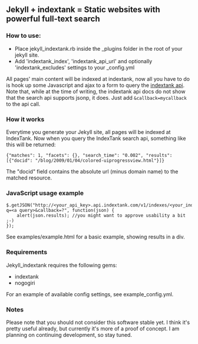 ## Jekyll + indextank = Static websites with powerful full-text search

### How to use:
* Place jekyll_indextank.rb inside the _plugins folder in the root of your jekyll site.
* Add 'indextank_index', 'indextank_api_url' and optionally 'indextank_excludes' settings to your _config.yml

All pages' main content will be indexed at indextank, now all you have to do is hook up some Javascript and ajax
to a form to query the [indextank api](http://indextank.com/documentation/api#searching).  
Note that, while at the time of writing, the indextank api docs do not show that the search api supports jsonp, it does.
Just add `&callback=mycallback` to the api call.

### How it works
Everytime you generate your Jekyll site, all pages will be indexed at IndexTank. Now when you query the IndexTank search api,
something like this will be returned:

	{"matches": 1, "facets": {}, "search_time": "0.002", "results": [{"docid": "/blog/2009/01/04/colored-uiprogressview.html"}]}

The "docid" field contains the absolute url (minus domain name) to the matched resource.

### JavaScript usage example

	$.getJSON("http://<your_api_key>.api.indextank.com/v1/indexes/<your_index>/search?q=<a query>&callback=?", function(json) {
    	alert(json.results); //you might want to approve usability a bit ;-)
	});

  See examples/example.html for a basic example, showing results in a div.

### Requirements
Jekyll_indextank requires the following gems:

* indextank
* nogogiri

For an example of available config settings, see example_config.yml.

### Notes
Please note that you should not consider this software stable yet. I think it's pretty useful already, but currently it's more of a proof of concept. I am planning on continuing development, so stay tuned.  
